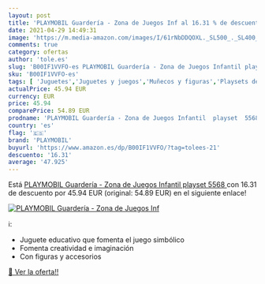 ```yaml
---
layout: post
title: 'PLAYMOBIL Guardería - Zona de Juegos Inf al 16.31 % de descuento'
date: 2021-04-29 14:49:31
image: 'https://m.media-amazon.com/images/I/61rNbDDQOXL._SL500_._SL400_.jpg'
comments: true
category: ofertas
author: 'tole.es'
slug: 'B00IF1VVFO-es PLAYMOBIL Guardería - Zona de Juegos Infantil playset 5568'
sku: 'B00IF1VVFO-es'
tags: [ 'Juguetes','Juguetes y juegos','Muñecos y figuras','Playsets de figuras de juguete para niños','playmobil', ]
actualPrice: 45.94 EUR
currency: EUR
price: 45.94
comparePrice: 54.89 EUR
prodname: 'PLAYMOBIL Guardería - Zona de Juegos Infantil  playset  5568 '
country: 'es'
flag: '🇪🇸'
brand: 'PLAYMOBIL'
buyurl: 'https://www.amazon.es/dp/B00IF1VVFO/?tag=tolees-21'
descuento: '16.31'
average: '47.925'
---
```


Está [PLAYMOBIL Guardería - Zona de Juegos Infantil  playset  5568 ](https://www.amazon.es/dp/B00IF1VVFO/?tag=tolees-21) con 16.31 de descuento por 45.94 EUR (original: 54.89 EUR) en el siguiente enlace!

[![PLAYMOBIL Guardería - Zona de Juegos Inf](https://m.media-amazon.com/images/I/61rNbDDQOXL._SL500_._SL400_.jpg)](https://www.amazon.es/dp/B00IF1VVFO/?tag=tolees-21)

ℹ️:

- Juguete educativo que fomenta el juego simbólico
- Fomenta creatividad e imaginación
- Con figuras y accesorios

[🛒 Ver la oferta!!](https://www.amazon.es/dp/B00IF1VVFO/?tag=tolees-21)
